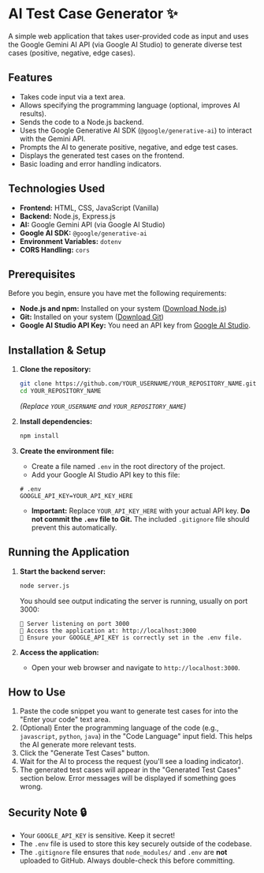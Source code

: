 # AI Test Case Generator ✨

A simple web application that takes user-provided code as input and uses the Google Gemini AI API (via Google AI Studio) to generate diverse test cases (positive, negative, edge cases).


## Features

*   Takes code input via a text area.
*   Allows specifying the programming language (optional, improves AI results).
*   Sends the code to a Node.js backend.
*   Uses the Google Generative AI SDK (`@google/generative-ai`) to interact with the Gemini API.
*   Prompts the AI to generate positive, negative, and edge test cases.
*   Displays the generated test cases on the frontend.
*   Basic loading and error handling indicators.

## Technologies Used

*   **Frontend:** HTML, CSS, JavaScript (Vanilla)
*   **Backend:** Node.js, Express.js
*   **AI:** Google Gemini API (via Google AI Studio)
*   **Google AI SDK:** `@google/generative-ai`
*   **Environment Variables:** `dotenv`
*   **CORS Handling:** `cors`

## Prerequisites

Before you begin, ensure you have met the following requirements:

*   **Node.js and npm:** Installed on your system ([Download Node.js](https://nodejs.org/))
*   **Git:** Installed on your system ([Download Git](https://git-scm.com/))
*   **Google AI Studio API Key:** You need an API key from [Google AI Studio](https://aistudio.google.com/).

## Installation & Setup

1.  **Clone the repository:**
    ```bash
    git clone https://github.com/YOUR_USERNAME/YOUR_REPOSITORY_NAME.git
    cd YOUR_REPOSITORY_NAME
    ```
    *(Replace `YOUR_USERNAME` and `YOUR_REPOSITORY_NAME`)*

2.  **Install dependencies:**
    ```bash
    npm install
    ```

3.  **Create the environment file:**
    *   Create a file named `.env` in the root directory of the project.
    *   Add your Google AI Studio API key to this file:
      ```dotenv
      # .env
      GOOGLE_API_KEY=YOUR_API_KEY_HERE
      ```
    *   **Important:** Replace `YOUR_API_KEY_HERE` with your actual API key. **Do not commit the `.env` file to Git.** The included `.gitignore` file should prevent this automatically.

## Running the Application

1.  **Start the backend server:**
    ```bash
    node server.js
    ```
    You should see output indicating the server is running, usually on port 3000:
    ```
    🚀 Server listening on port 3000
    🔗 Access the application at: http://localhost:3000
    🔑 Ensure your GOOGLE_API_KEY is correctly set in the .env file.
    ```

2.  **Access the application:**
    *   Open your web browser and navigate to `http://localhost:3000`.

## How to Use

1.  Paste the code snippet you want to generate test cases for into the "Enter your code" text area.
2.  (Optional) Enter the programming language of the code (e.g., `javascript`, `python`, `java`) in the "Code Language" input field. This helps the AI generate more relevant tests.
3.  Click the "Generate Test Cases" button.
4.  Wait for the AI to process the request (you'll see a loading indicator).
5.  The generated test cases will appear in the "Generated Test Cases" section below. Error messages will be displayed if something goes wrong.

## Security Note 🔒

*   Your `GOOGLE_API_KEY` is sensitive. Keep it secret!
*   The `.env` file is used to store this key securely outside of the codebase.
*   The `.gitignore` file ensures that `node_modules/` and `.env` are **not** uploaded to GitHub. Always double-check this before committing.